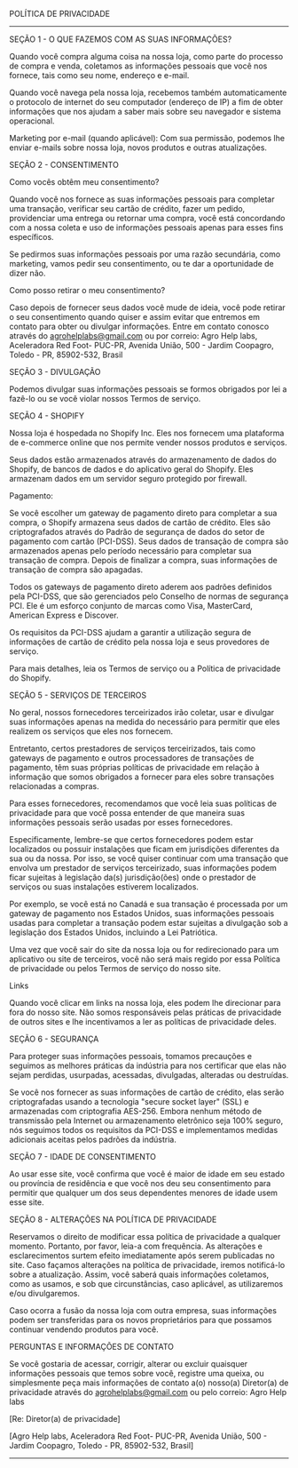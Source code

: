 POLÍTICA DE PRIVACIDADE

----

SEÇÃO 1 - O QUE FAZEMOS COM AS SUAS INFORMAÇÕES?

Quando você compra alguma coisa na nossa loja, como parte do processo de compra e venda, coletamos as informações pessoais que você nos fornece, tais como seu nome, endereço e e-mail.

Quando você navega pela nossa loja, recebemos também automaticamente o protocolo de internet do seu computador (endereço de IP) a fim de obter informações que nos ajudam a saber mais sobre seu navegador e sistema operacional.

Marketing por e-mail (quando aplicável): Com sua permissão, podemos lhe enviar e-mails sobre nossa loja, novos produtos e outras atualizações.


SEÇÃO 2 - CONSENTIMENTO

Como vocês obtêm meu consentimento?

Quando você nos fornece as suas informações pessoais para completar uma transação, verificar seu cartão de crédito, fazer um pedido, providenciar uma entrega ou retornar uma compra, você está concordando com a nossa coleta e uso de informações pessoais apenas para esses fins específicos.

Se pedirmos suas informações pessoais por uma razão secundária, como marketing, vamos pedir seu consentimento, ou te dar a oportunidade de dizer não.


Como posso retirar o meu consentimento?

Caso depois de fornecer seus dados você mude de ideia, você pode retirar o seu consentimento quando quiser e assim evitar que entremos em contato para obter ou divulgar informações. Entre em contato conosco através do agrohelplabs@gmail.com ou por correio: Agro Help labs, Aceleradora Red Foot- PUC-PR, Avenida União, 500 - Jardim Coopagro, Toledo - PR, 85902-532, Brasil


SEÇÃO 3 - DIVULGAÇÃO

Podemos divulgar suas informações pessoais se formos obrigados por lei a fazê-lo ou se você violar nossos Termos de serviço.


SEÇÃO 4 - SHOPIFY

Nossa loja é hospedada no Shopify Inc. Eles nos fornecem uma plataforma de e-commerce online que nos permite vender nossos produtos e serviços.

Seus dados estão armazenados através do armazenamento de dados do Shopify, de bancos de dados e do aplicativo geral do Shopify. Eles armazenam dados em um servidor seguro protegido por firewall.


Pagamento:

Se você escolher um gateway de pagamento direto para completar a sua compra, o Shopify armazena seus dados de cartão de crédito. Eles são criptografados através do Padrão de segurança de dados do setor de pagamento com cartão (PCI-DSS). Seus dados de transação de compra são armazenados apenas pelo período necessário para completar sua transação de compra. Depois de finalizar a compra, suas informações de transação de compra são apagadas.

Todos os gateways de pagamento direto aderem aos padrões definidos pela PCI-DSS, que são gerenciados pelo Conselho de normas de segurança PCI. Ele é um esforço conjunto de marcas como Visa, MasterCard, American Express e Discover.

Os requisitos da PCI-DSS ajudam a garantir a utilização segura de informações de cartão de crédito pela nossa loja e seus provedores de serviço.

Para mais detalhes, leia os Termos de serviço ou a Política de privacidade do Shopify.


SEÇÃO 5 - SERVIÇOS DE TERCEIROS


No geral, nossos fornecedores terceirizados irão coletar, usar e divulgar suas informações apenas na medida do necessário para permitir que eles realizem os serviços que eles nos fornecem.

Entretanto, certos prestadores de serviços terceirizados, tais como gateways de pagamento e outros processadores de transações de pagamento, têm suas próprias políticas de privacidade em relação à informação que somos obrigados a fornecer para eles sobre transações relacionadas a compras.

Para esses fornecedores, recomendamos que você leia suas políticas de privacidade para que você possa entender de que maneira suas informações pessoais serão usadas por esses fornecedores.

Especificamente, lembre-se que certos fornecedores podem estar localizados ou possuir instalações que ficam em jurisdições diferentes da sua ou da nossa. Por isso, se você quiser continuar com uma transação que envolva um prestador de serviços terceirizado, suas informações podem ficar sujeitas à legislação da(s) jurisdição(ões) onde o prestador de serviços ou suas instalações estiverem localizados.

Por exemplo, se você está no Canadá e sua transação é processada por um gateway de pagamento nos Estados Unidos, suas informações pessoais usadas para completar a transação podem estar sujeitas a divulgação sob a legislação dos Estados Unidos, incluindo a Lei Patriótica.

Uma vez que você sair do site da nossa loja ou for redirecionado para um aplicativo ou site de terceiros, você não será mais regido por essa Política de privacidade ou pelos Termos de serviço do nosso site.


Links

Quando você clicar em links na nossa loja, eles podem lhe direcionar para fora do nosso site. Não somos responsáveis pelas práticas de privacidade de outros sites e lhe incentivamos a ler as políticas de privacidade deles.


SEÇÃO 6 - SEGURANÇA

Para proteger suas informações pessoais, tomamos precauções e seguimos as melhores práticas da indústria para nos certificar que elas não sejam perdidas, usurpadas, acessadas, divulgadas, alteradas ou destruídas.

Se você nos fornecer as suas informações de cartão de crédito, elas serão criptografadas usando a tecnologia "secure socket layer" (SSL) e armazenadas com criptografia AES-256.  Embora nenhum método de transmissão pela Internet ou armazenamento eletrônico seja 100% seguro, nós seguimos todos os requisitos da PCI-DSS e implementamos medidas adicionais aceitas pelos padrões da indústria.



SEÇÃO 7 - IDADE DE CONSENTIMENTO

Ao usar esse site, você confirma que você é maior de idade em seu estado ou província de residência e que você nos deu seu consentimento para permitir que qualquer um dos seus dependentes menores de idade usem esse site.


SEÇÃO 8 - ALTERAÇÕES NA POLÍTICA DE PRIVACIDADE

Reservamos o direito de modificar essa política de privacidade a qualquer momento. Portanto, por favor, leia-a com frequência. As alterações e esclarecimentos surtem efeito imediatamente após serem publicadas no site. Caso façamos alterações na política de privacidade, iremos notificá-lo sobre a atualização. Assim, você saberá quais informações coletamos, como as usamos, e sob que circunstâncias, caso aplicável, as utilizaremos e/ou divulgaremos.

Caso ocorra a fusão da nossa loja com outra empresa, suas informações podem ser transferidas para os novos proprietários para que possamos continuar vendendo produtos para você.


PERGUNTAS E INFORMAÇÕES DE CONTATO

Se você gostaria de acessar, corrigir, alterar ou excluir quaisquer informações pessoais que temos sobre você, registre uma queixa, ou simplesmente peça mais informações de contato a(o) nosso(a) Diretor(a) de privacidade através do agrohelplabs@gmail.com ou pelo correio: Agro Help labs

[Re: Diretor(a) de privacidade]
 
[Agro Help labs, Aceleradora Red Foot- PUC-PR, Avenida União, 500 - Jardim Coopagro, Toledo - PR, 85902-532, Brasil]

----
